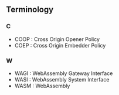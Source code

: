 ## Terminology

### C
- COOP : Cross Origin Opener Policy
- COEP : Cross Origin Embedder Policy


### W
- WAGI : WebAssembly Gateway Interface
- WASI : WebAssembly System Interface
- WASM : WebAssembly



